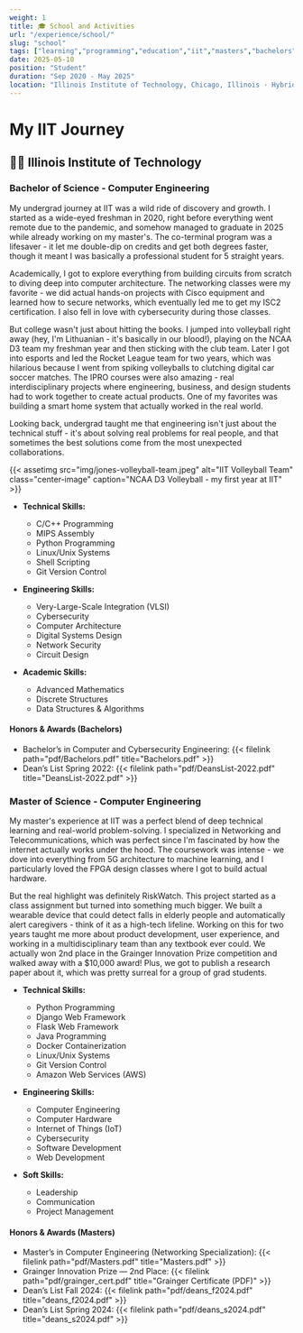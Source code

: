 ```yaml
---
weight: 1
title: 🎓 School and Activities
url: "/experience/school/"
slug: "school"
tags: ["learning","programming","education","iit","masters","bachelors"]
date: 2025-05-10
position: "Student"
duration: "Sep 2020 - May 2025"
location: "Illinois Institute of Technology, Chicago, Illinois · Hybrid"
---
```

# My IIT Journey

## 👨‍🎓 Illinois Institute of Technology

### Bachelor of Science - Computer Engineering

My undergrad journey at IIT was a wild ride of discovery and growth. I started as a wide-eyed freshman in 2020, right before everything went remote due to the pandemic, and somehow managed to graduate in 2025 while already working on my master's. The co-terminal program was a lifesaver - it let me double-dip on credits and get both degrees faster, though it meant I was basically a professional student for 5 straight years.

Academically, I got to explore everything from building circuits from scratch to diving deep into computer architecture. The networking classes were my favorite - we did actual hands-on projects with Cisco equipment and learned how to secure networks, which eventually led me to get my ISC2 certification. I also fell in love with cybersecurity during those classes.

But college wasn't just about hitting the books. I jumped into volleyball right away (hey, I'm Lithuanian - it's basically in our blood!), playing on the NCAA D3 team my freshman year and then sticking with the club team. Later I got into esports and led the Rocket League team for two years, which was hilarious because I went from spiking volleyballs to clutching digital car soccer matches. The IPRO courses were also amazing - real interdisciplinary projects where engineering, business, and design students had to work together to create actual products. One of my favorites was building a smart home system that actually worked in the real world.

Looking back, undergrad taught me that engineering isn't just about the technical stuff - it's about solving real problems for real people, and that sometimes the best solutions come from the most unexpected collaborations.

{{< assetimg src="img/jones-volleyball-team.jpeg" alt="IIT Volleyball Team" class="center-image" caption="NCAA D3 Volleyball - my first year at IIT" >}}

- **Technical Skills:**
  - C/C++ Programming
  - MIPS Assembly
  - Python Programming
  - Linux/Unix Systems
  - Shell Scripting
  - Git Version Control

- **Engineering Skills:**
  - Very-Large-Scale Integration (VLSI)
  - Cybersecurity
  - Computer Architecture
  - Digital Systems Design
  - Network Security
  - Circuit Design

- **Academic Skills:**
  - Advanced Mathematics
  - Discrete Structures
  - Data Structures & Algorithms

#### Honors & Awards (Bachelors)

- Bachelor’s in Computer and Cybersecurity Engineering: {{< filelink path="pdf/Bachelors.pdf" title="Bachelors.pdf" >}}
- Dean’s List Spring 2022: {{< filelink path="pdf/DeansList-2022.pdf" title="DeansList-2022.pdf" >}}

### Master of Science - Computer Engineering

My master's experience at IIT was a perfect blend of deep technical learning and real-world problem-solving. I specialized in Networking and Telecommunications, which was perfect since I'm fascinated by how the internet actually works under the hood. The coursework was intense - we dove into everything from 5G architecture to machine learning, and I particularly loved the FPGA design classes where I got to build actual hardware.

But the real highlight was definitely RiskWatch. This project started as a class assignment but turned into something much bigger. We built a wearable device that could detect falls in elderly people and automatically alert caregivers - think of it as a high-tech lifeline. Working on this for two years taught me more about product development, user experience, and working in a multidisciplinary team than any textbook ever could. We actually won 2nd place in the Grainger Innovation Prize competition and walked away with a $10,000 award! Plus, we got to publish a research paper about it, which was pretty surreal for a group of grad students.

- **Technical Skills:**
  - Python Programming
  - Django Web Framework
  - Flask Web Framework
  - Java Programming
  - Docker Containerization
  - Linux/Unix Systems
  - Git Version Control
  - Amazon Web Services (AWS)

- **Engineering Skills:**
  - Computer Engineering
  - Computer Hardware
  - Internet of Things (IoT)
  - Cybersecurity
  - Software Development
  - Web Development

- **Soft Skills:**
  - Leadership
  - Communication
  - Project Management

#### Honors & Awards (Masters)

- Master’s in Computer Engineering (Networking Specialization): {{< filelink path="pdf/Masters.pdf" title="Masters.pdf" >}}
- Grainger Innovation Prize — 2nd Place: {{< filelink path="pdf/grainger_cert.pdf" title="Grainger Certificate (PDF)" >}}
- Dean’s List Fall 2024: {{< filelink path="pdf/deans_f2024.pdf" title="deans_f2024.pdf" >}}
- Dean’s List Spring 2024: {{< filelink path="pdf/deans_s2024.pdf" title="deans_s2024.pdf" >}}
